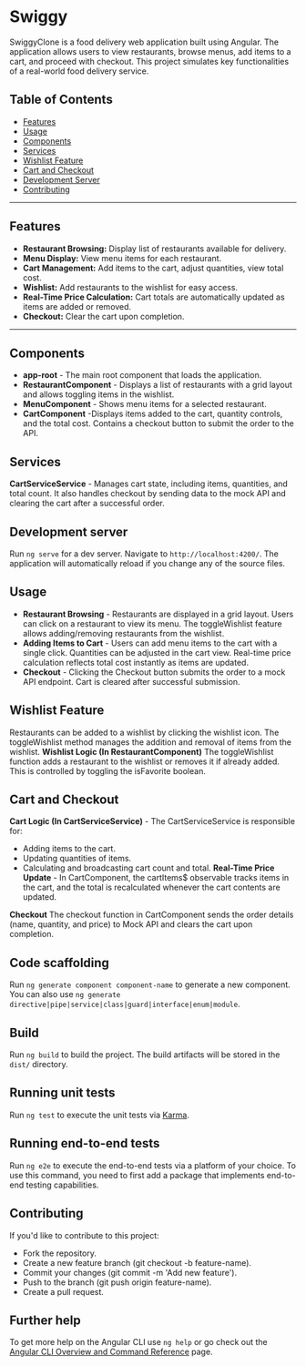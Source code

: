 # Swiggy

SwiggyClone is a food delivery web application built using Angular. The application allows users to view restaurants, browse menus, add items to a cart, and proceed with checkout. This project simulates key functionalities of a real-world food delivery service.

## Table of Contents

- [Features](#features)
- [Usage](#usage)
- [Components](#components)
- [Services](#services)
- [Wishlist Feature](#wishlist-feature)
- [Cart and Checkout](#cart-and-checkout)
- [Development Server](#development-server)
- [Contributing](#contributing)

---

## Features

- **Restaurant Browsing:** Display list of restaurants available for delivery.
- **Menu Display:** View menu items for each restaurant.
- **Cart Management:** Add items to the cart, adjust quantities, view total cost.
- **Wishlist:** Add restaurants to the wishlist for easy access.
- **Real-Time Price Calculation:** Cart totals are automatically updated as items are added or removed.
- **Checkout:** Clear the cart upon completion.

---
## Components
- **app-root** - The main root component that loads the application.
- **RestaurantComponent** - Displays a list of restaurants with a grid layout and allows toggling items in the wishlist.
- **MenuComponent** - Shows menu items for a selected restaurant.
- **CartComponent** -Displays items added to the cart, quantity controls, and the total cost. Contains a checkout button to submit the order to the API.

## Services

**CartServiceService** -
Manages cart state, including items, quantities, and total count. It also handles checkout by sending data to the mock API and clearing the cart after a successful order.

## Development server

Run `ng serve` for a dev server. Navigate to `http://localhost:4200/`. The application will automatically reload if you change any of the source files.

## Usage

- **Restaurant Browsing** -
Restaurants are displayed in a grid layout.
Users can click on a restaurant to view its menu.
The toggleWishlist feature allows adding/removing restaurants from the wishlist.
- **Adding Items to Cart** -
Users can add menu items to the cart with a single click.
Quantities can be adjusted in the cart view.
Real-time price calculation reflects total cost instantly as items are updated.
- **Checkout** -
Clicking the Checkout button submits the order to a mock API endpoint.
Cart is cleared after successful submission.

## Wishlist Feature
Restaurants can be added to a wishlist by clicking the wishlist icon. The toggleWishlist method manages the addition and removal of items from the wishlist.
**Wishlist Logic (In RestaurantComponent)** 
The toggleWishlist function adds a restaurant to the wishlist or removes it if already added. This is controlled by toggling the isFavorite boolean.

## Cart and Checkout
**Cart Logic (In CartServiceService)** - 
The CartServiceService is responsible for:
- Adding items to the cart.
- Updating quantities of items.
- Calculating and broadcasting cart count and total.
**Real-Time Price Update** -
In CartComponent, the cartItems$ observable tracks items in the cart, and the total is recalculated whenever the cart contents are updated.

**Checkout**
The checkout function in CartComponent sends the order details (name, quantity, and price) to Mock API and clears the cart upon completion.

## Code scaffolding

Run `ng generate component component-name` to generate a new component. You can also use `ng generate directive|pipe|service|class|guard|interface|enum|module`.

## Build

Run `ng build` to build the project. The build artifacts will be stored in the `dist/` directory.

## Running unit tests

Run `ng test` to execute the unit tests via [Karma](https://karma-runner.github.io).

## Running end-to-end tests

Run `ng e2e` to execute the end-to-end tests via a platform of your choice. To use this command, you need to first add a package that implements end-to-end testing capabilities.

## Contributing
If you'd like to contribute to this project:

- Fork the repository.
- Create a new feature branch (git checkout -b feature-name).
- Commit your changes (git commit -m 'Add new feature').
- Push to the branch (git push origin feature-name).
- Create a pull request.

## Further help

To get more help on the Angular CLI use `ng help` or go check out the [Angular CLI Overview and Command Reference](https://angular.io/cli) page.
